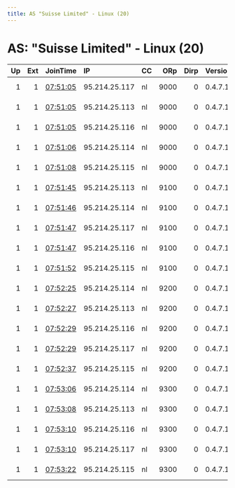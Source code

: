```yaml
---
title: AS "Suisse Limited" - Linux (20)
---
```


# AS: "Suisse Limited" - Linux (20)

|   Up |   Ext | JoinTime                                                                                              | IP            | CC   |   ORp |   Dirp | Version   | Contact                  | Nickname   |   eFamMembers |
|-----:|------:|:------------------------------------------------------------------------------------------------------|:--------------|:-----|------:|-------:|:----------|:-------------------------|:-----------|--------------:|
|    1 |     1 | [07:51:05](https://nusenu.github.io/OrNetStats/w/relay/796D8B5239EA0F73A9E5D7A9B20099593296C93F.html) | 95.214.25.117 | nl   |  9000 |      0 | 0.4.7.13  | email:admin prsv.ch url: | prsv       |           116 |
|    1 |     1 | [07:51:05](https://nusenu.github.io/OrNetStats/w/relay/80CCE3BB5FF7E4005AA4A3847DB0DA40342705F2.html) | 95.214.25.113 | nl   |  9000 |      0 | 0.4.7.13  | email:admin prsv.ch url: | prsv       |           116 |
|    1 |     1 | [07:51:05](https://nusenu.github.io/OrNetStats/w/relay/D3BCC4188022309A141BDF089B8833FC6334904B.html) | 95.214.25.116 | nl   |  9000 |      0 | 0.4.7.13  | email:admin prsv.ch url: | prsv       |           116 |
|    1 |     1 | [07:51:06](https://nusenu.github.io/OrNetStats/w/relay/1B291F7AC0B3B9C793478019892983826DF29334.html) | 95.214.25.114 | nl   |  9000 |      0 | 0.4.7.13  | email:admin prsv.ch url: | prsv       |           116 |
|    1 |     1 | [07:51:08](https://nusenu.github.io/OrNetStats/w/relay/60F44C162BEC2FD7675BA0F94022E9423179956E.html) | 95.214.25.115 | nl   |  9000 |      0 | 0.4.7.13  | email:admin prsv.ch url: | prsv       |           116 |
|    1 |     1 | [07:51:45](https://nusenu.github.io/OrNetStats/w/relay/8631F126250A3E808B4832ECC6495CA1476E0EC7.html) | 95.214.25.113 | nl   |  9100 |      0 | 0.4.7.13  | email:admin prsv.ch url: | prsv       |           116 |
|    1 |     1 | [07:51:46](https://nusenu.github.io/OrNetStats/w/relay/C0A0C481FF32F9048A8C5DC6F1D21C3B49DCCEF9.html) | 95.214.25.114 | nl   |  9100 |      0 | 0.4.7.13  | email:admin prsv.ch url: | prsv       |           116 |
|    1 |     1 | [07:51:47](https://nusenu.github.io/OrNetStats/w/relay/34A24CC81E9740858ECBF164FF9D366C691FE0A6.html) | 95.214.25.117 | nl   |  9100 |      0 | 0.4.7.13  | email:admin prsv.ch url: | prsv       |           116 |
|    1 |     1 | [07:51:47](https://nusenu.github.io/OrNetStats/w/relay/A2B26CC5B227EB92070B420A651FA6A752EFDC38.html) | 95.214.25.116 | nl   |  9100 |      0 | 0.4.7.13  | email:admin prsv.ch url: | prsv       |           116 |
|    1 |     1 | [07:51:52](https://nusenu.github.io/OrNetStats/w/relay/3235F9750DF70FC2B8EAA8D98DDFF9D41199CC36.html) | 95.214.25.115 | nl   |  9100 |      0 | 0.4.7.13  | email:admin prsv.ch url: | prsv       |           116 |
|    1 |     1 | [07:52:25](https://nusenu.github.io/OrNetStats/w/relay/9C5F587205AD4B7520DC0C17C4536348140071E0.html) | 95.214.25.114 | nl   |  9200 |      0 | 0.4.7.13  | email:admin prsv.ch url: | prsv       |           116 |
|    1 |     1 | [07:52:27](https://nusenu.github.io/OrNetStats/w/relay/95144AC43789C7F424440289F6C0F13D3CFAD89F.html) | 95.214.25.113 | nl   |  9200 |      0 | 0.4.7.13  | email:admin prsv.ch url: | prsv       |           116 |
|    1 |     1 | [07:52:29](https://nusenu.github.io/OrNetStats/w/relay/76806C0646DBCF38FD146407B92884EB6350195B.html) | 95.214.25.116 | nl   |  9200 |      0 | 0.4.7.13  | email:admin prsv.ch url: | prsv       |           116 |
|    1 |     1 | [07:52:29](https://nusenu.github.io/OrNetStats/w/relay/78174CC04C63A719B5485722BB589AA40CD4E1EC.html) | 95.214.25.117 | nl   |  9200 |      0 | 0.4.7.13  | email:admin prsv.ch url: | prsv       |           116 |
|    1 |     1 | [07:52:37](https://nusenu.github.io/OrNetStats/w/relay/9F333EE66B7EB94B4B88A714DC8299BFFF8A5B74.html) | 95.214.25.115 | nl   |  9200 |      0 | 0.4.7.13  | email:admin prsv.ch url: | prsv       |           116 |
|    1 |     1 | [07:53:06](https://nusenu.github.io/OrNetStats/w/relay/C31F9365900DE39BD86E656E6F0CF77B9F1BC68D.html) | 95.214.25.114 | nl   |  9300 |      0 | 0.4.7.13  | email:admin prsv.ch url: | prsv       |           116 |
|    1 |     1 | [07:53:08](https://nusenu.github.io/OrNetStats/w/relay/663D5971BD3A0EBD0D4F369E325C07C8C20A96B4.html) | 95.214.25.113 | nl   |  9300 |      0 | 0.4.7.13  | email:admin prsv.ch url: | prsv       |           116 |
|    1 |     1 | [07:53:10](https://nusenu.github.io/OrNetStats/w/relay/B9065D70235A8C91B172E5CB3CB5F49A271411D0.html) | 95.214.25.116 | nl   |  9300 |      0 | 0.4.7.13  | email:admin prsv.ch url: | prsv       |           116 |
|    1 |     1 | [07:53:10](https://nusenu.github.io/OrNetStats/w/relay/CE3C62FC21648A703F391D217EE689301644C7AE.html) | 95.214.25.117 | nl   |  9300 |      0 | 0.4.7.13  | email:admin prsv.ch url: | prsv       |           116 |
|    1 |     1 | [07:53:22](https://nusenu.github.io/OrNetStats/w/relay/C5AC4AC07D5B8F4F2F7D54AE12DE7651617E3C8C.html) | 95.214.25.115 | nl   |  9300 |      0 | 0.4.7.13  | email:admin prsv.ch url: | prsv       |           116 |
